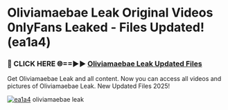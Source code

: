 # Oliviamaebae Leak Original Videos 0nlyFans Leaked - Files Updated! (ea1a4)

<h3>🔴 CLICK HERE 🌐==►► <a href="https://tinyurl.com/2jnfzry5" rel="nofollow">Oliviamaebae Leak Updated Files</a></h3>

Get Oliviamaebae Leak and all content. Now you can access all videos and pictures of Oliviamaebae Leak. New Updated Files 2025!

[![ea1a4](https://i.imgur.com/GyGTBgg.gif)](https://tinyurl.com/2jnfzry5)
oliviamaebae leak